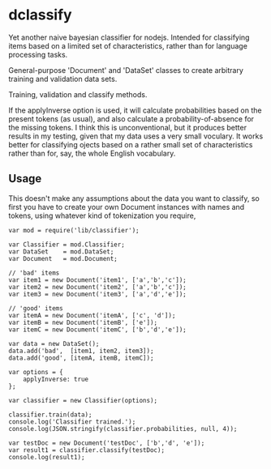 dclassify
=========

Yet another naive bayesian classifier for nodejs. Intended for classifying items based on a limited set of 
characteristics, rather than for language processing tasks.

General-purpose 'Document' and 'DataSet' classes to create arbitrary training and validation data sets.

Training, validation and classify methods.

If the applyInverse option is used, it will calculate probabilities based on the present tokens (as usual),
and also calculate a probability-of-absence for the missing tokens. I think this is unconventional, but it
produces better results in my testing, given that my data uses a very small voculary. It works better for
classifying ojects based on a rather small set of characteristics rather than for, say, the whole English 
vocabulary.

Usage
-----

This doesn't make any assumptions about the data you want to classify, so first you have to create your own 
Document instances with names and tokens, using whatever kind of tokenization you require, 

    var mod = require('lib/classifier');
    
    var Classifier = mod.Classifier;
    var DataSet    = mod.DataSet;
    var Document   = mod.Document;
    
    // 'bad' items
    var item1 = new Document('item1', ['a','b','c']);
    var item2 = new Document('item2', ['a','b','c']);
    var item3 = new Document('item3', ['a','d','e']);

    // 'good' items
    var itemA = new Document('itemA', ['c', 'd']);
    var itemB = new Document('itemB', ['e']);
    var itemC = new Document('itemC', ['b','d','e']);

    var data = new DataSet();
    data.add('bad',  [item1, item2, item3]);    
    data.add('good', [itemA, itemB, itemC]);
    
    var options = {
        applyInverse: true
    };
    
    var classifier = new Classifier(options);
    
    classifier.train(data);
    console.log('Classifier trained.');
    console.log(JSON.stringify(classifier.probabilities, null, 4));
    
    var testDoc = new Document('testDoc', ['b','d', 'e']);    
    var result1 = classifier.classify(testDoc);
    console.log(result1);